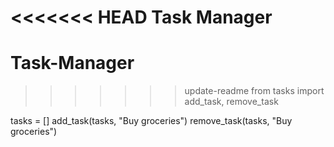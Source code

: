 <<<<<<< HEAD
**Task Manager**
=======
# Task-Manager
>>>>>>> update-readme
from tasks import add_task, remove_task

tasks = []
add_task(tasks, "Buy groceries")
remove_task(tasks, "Buy groceries")